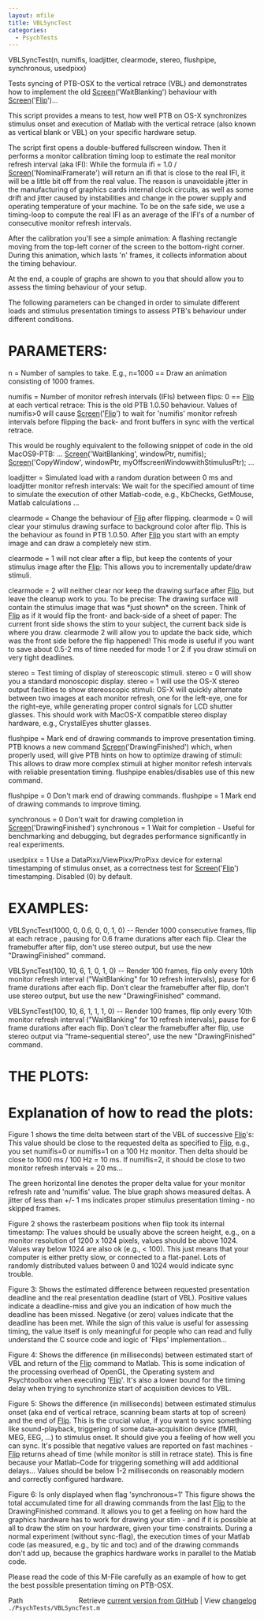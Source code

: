 ```yaml
---
layout: mfile
title: VBLSyncTest
categories:
  - PsychTests
---
```


VBLSyncTest\(n, numifis, loadjitter, clearmode, stereo, flushpipe, synchronous, usedpixx\)

Tests syncing of PTB\-OSX to the vertical retrace \(VBL\) and demonstrates
how to implement the old [Screen](/docs/Screen)\('WaitBlanking'\) behaviour with
[Screen](/docs/Screen)\('[Flip](/docs/Flip)'\)...

This script provides a means to test, how well PTB on OS\-X synchronizes
stimulus onset and execution of Matlab with the vertical retrace
\(also known as vertical blank or VBL\) on your specific hardware setup.

The script first opens a double\-buffered fullscreen window. Then it
performs a monitor calibration timing loop to estimate the real monitor refresh
interval \(aka IFI\): While the formula ifi = 1.0 / [Screen](/docs/Screen)\('NominalFramerate'\) will
return an ifi that is close to the real IFI, it will be a little bit off
from the real value. The reason is unavoidable jitter in the manufacturing of
graphics cards internal clock circuits, as well as some drift and jitter
caused by instabilities and change in the power supply and operating
temperature of your machine. To be on the safe side, we use a timing\-loop
to compute the real IFI as an average of the IFI's of a number of consecutive
monitor refresh intervals.

After the calibration you'll see a simple animation: A flashing rectangle
moving from the top\-left corner of the screen to the bottom\-right corner.
During this animation, which lasts 'n' frames, it collects information
about the timing behaviour.

At the end, a couple of graphs are shown to you that should allow you to
assess the timing behaviour of your setup.

The following parameters can be changed in order to simulate different
loads and stimulus presentation timings to assess PTB's behaviour under
different conditions.


# PARAMETERS:

n = Number of samples to take. E.g., n=1000 == Draw an animation
consisting of 1000 frames.



numifis = Number of monitor refresh intervals \(IFIs\) between flips:
0 == [Flip](/docs/Flip) at each vertical retrace: This is the old PTB 1.0.50 behaviour.
Values of numifis\>0 will cause [Screen](/docs/Screen)\('[Flip](/docs/Flip)'\) to wait for 'numifis'
monitor refresh intervals before flipping the back\- and front buffers in
sync with the vertical retrace.

This would be roughly equivalent to the following snippet of code in the old
MacOS9\-PTB:
...
[Screen](/docs/Screen)\('WaitBlanking', windowPtr, numifis\);
[Screen](/docs/Screen)\('CopyWindow', windowPtr, myOffscreenWindowwithStimulusPtr\);
...



loadjitter = Simulated load with a random duration between 0 ms
and loadjitter monitor refresh intervals: We wait for the specified
amount of time to simulate the execution of other Matlab\-code, e.g.,
KbChecks, GetMouse, Matlab calculations ...



clearmode = Change the behaviour of [Flip](/docs/Flip) after flipping.
clearmode = 0 will clear your stimulus drawing surface to background color after flip.
This is the behaviour as found in PTB 1.0.50. After [Flip](/docs/Flip) you start with an
empty image and can draw a completely new stim.

clearmode = 1 will not clear after a flip, but keep the contents of your stimulus
image after the [Flip](/docs/Flip): This allows you to incrementally update/draw stimuli.

clearmode = 2 will neither clear nor keep the drawing surface after [Flip](/docs/Flip), but leave the
cleanup work to you. To be precise: The drawing surface will contain the
stimulus image that was \*just shown\* on the screen. Think of [Flip](/docs/Flip) as if it would
flip the front\- and back\-side of a sheet of paper: The current front side
shows the stim to your subject, the current back side is where you draw.
clearmode 2 will allow you to update the back side, which was the front
side before the flip happened\! This mode is useful if you want to save
about 0.5\-2 ms of time needed for mode 1 or 2 if you draw stimuli on very
tight deadlines.


stereo = Test timing of display of stereoscopic stimuli.
stereo = 0 will show you a standard monoscopic display.
stereo = 1 will use the OS\-X stereo output facilities to show stereoscopic
stimuli: OS\-X will quickly alternate between two images at each monitor refresh,
one for the left\-eye, one for the right\-eye, while generating proper
control signals for LCD shutter glasses. This should work with MacOS\-X
compatible stereo display hardware, e.g., CrystalEyes shutter glasses.


flushpipe = Mark end of drawing commands to improve presentation timing.
PTB knows a new command [Screen](/docs/Screen)\('DrawingFinished'\) which, when properly used,
will give PTB hints on how to optimize drawing of stimuli: This allows to draw
more complex stimuli at higher monitor refesh intervals with reliable presentation
timing. flushpipe enables/disables use of this new command.

flushpipe = 0 Don't mark end of drawing commands.
flushpipe = 1 Mark end of drawing commands to improve timing.


synchronous = 0 Don't wait for drawing completion in [Screen](/docs/Screen)\('DrawingFinished'\)
synchronous = 1 Wait for completion \- Useful for benchmarking and debugging,
but degrades performance significantly in real experiments.


usedpixx = 1 Use a DataPixx/ViewPixx/ProPixx device for external
timestamping of stimulus onset, as a correctness test for [Screen](/docs/Screen)\('[Flip](/docs/Flip)'\)
timestamping. Disabled \(0\) by default.


# EXAMPLES:

VBLSyncTest\(1000, 0, 0.6, 0, 0, 1, 0\) \-\- Render 1000 consecutive frames,
flip at each retrace , pausing for 0.6 frame durations after each flip.
Clear the framebuffer after flip, don't use stereo output, but use the new
"DrawingFinished" command.

VBLSyncTest\(100, 10, 6, 1, 0, 1, 0\) \-\- Render 100 frames,
flip only every 10th monitor refresh interval \("WaitBlanking" for 10 refresh intervals\),
pause for 6 frame durations after each flip. Don't clear the framebuffer after
flip, don't use stereo output, but use the new "DrawingFinished" command.

VBLSyncTest\(100, 10, 6, 1, 1, 1, 0\) \-\- Render 100 frames,
flip only every 10th monitor refresh interval \("WaitBlanking" for 10 refresh intervals\),
pause for 6 frame durations after each flip. Don't clear the framebuffer after
flip, use stereo output via "frame\-sequential stereo", use the new "DrawingFinished" command.



# THE PLOTS:

# Explanation of how to read the plots:

Figure 1 shows the time delta between start of the VBL of successive
[Flip](/docs/Flip)'s: This value should be close to the requested delta as specified to
[Flip](/docs/Flip), e.g., you set numifis=0 or numifis=1 on a 100 Hz monitor. Then
delta should be close to 1000 ms / 100 Hz = 10 ms. If numifis=2, it
should be close to two monitor refresh intervals = 20 ms...

The green horizontal line denotes the proper delta value for your monitor
refresh rate and 'numifis' value. The blue graph shows measured deltas. A
jitter of less than \+/\- 1 ms indicates proper stimulus presentation timing \-
no skipped frames.


Figure 2 shows the rasterbeam positions when flip took its internal
timestamp: The values should be usually above the screen height, e.g., on
a monitor resolution of 1200 x 1024 pixels, values should be above 1024.
Values way below 1024 are also ok \(e.g., < 100\). This just means that
your computer is either pretty slow, or connected to a flat\-panel.
Lots of randomly distributed values between 0 and 1024 would indicate sync trouble.


Figure 3: Shows the estimated difference between requested presentation
deadline and the real presentation deadline \(start of VBL\). Positive
values indicate a deadline\-miss and give you an indication of how much
the deadline has been missed. Negative \(or zero\) values indicate that the
deadline has been met. While the sign of this value is useful for assessing
timing, the value itself is only meaningful for people who can read and
fully understand the C source code and logic of 'Flips' implementation...

Figure 4: Shows the difference \(in milliseconds\) between estimated
start of VBL and return of the [Flip](/docs/Flip) command to Matlab. This is some
indication of the processing overhead of OpenGL, the Operating system and
Psychtoolbox when executing '[Flip](/docs/Flip)'. It's also a lower bound for the
timing delay when trying to synchronize start of acquisition devices to
VBL.

Figure 5: Shows the difference \(in milliseconds\) between estimated
stimulus onset \(aka end of vertical retrace, scanning beam starts
at top of screen\) and the end of [Flip](/docs/Flip). This is the crucial value, if you
want to sync something like sound\-playback, triggering of some
data\-acquisition device \(fMRI, MEG, EEG, ...\) to stimulus onset. It
should give you a feeling of how well you can sync. It's possible that
negative values are reported on fast machines \- [Flip](/docs/Flip) returns ahead of
time \(while monitor is still in retrace state\). This is fine because your
Matlab\-Code for triggering something will add additional delays... Values
should be below 1\-2 milliseconds on reasonably modern and correctly
configured hardware.

Figure 6: Is only displayed when flag 'synchronous=1' This figure shows
the total accumulated time for all drawing commands from the last [Flip](/docs/Flip) to the
DrawingFinished command. It allows you to get a feeling on how hard the
graphics hardware has to work for drawing your stim \- and if it is
possible at all to draw the stim on your hardware, given your time
constraints. During a normal experiment \(without sync\-flag\), the
execution times of your Matlab code \(as measured, e.g., by tic and toc\)
and of the drawing commands don't add up, because the graphics hardware
works in parallel to the Matlab code.


Please read the code of this M\-File carefully as an example of how to get
the best possible presentation timing on PTB\-OSX.



<div class="code_header" style="text-align:right;">
  <span style="float:left;">Path&nbsp;&nbsp;</span> <span class="counter">Retrieve <a href=
  "https://raw.github.com/Psychtoolbox-3/Psychtoolbox-3/beta/./PsychTests/VBLSyncTest.m">current version from GitHub</a> | View <a href=
  "https://github.com/Psychtoolbox-3/Psychtoolbox-3/commits/beta/./PsychTests/VBLSyncTest.m">changelog</a></span>
</div>
<div class="code">
  <code>./PsychTests/VBLSyncTest.m</code>
</div>

